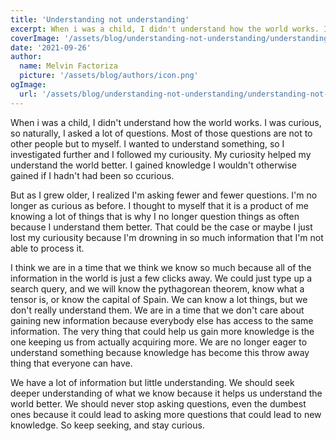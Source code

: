 ```yaml
---
title: 'Understanding not understanding'
excerpt: When i was a child, I didn't understand how the world works. I was curious, so naturally, I asked a lot of questions. Most of those questions are not to other people but to myself.
coverImage: '/assets/blog/understanding-not-understanding/understanding-not-understanding.jpg'
date: '2021-09-26'
author:
  name: Melvin Factoriza
  picture: '/assets/blog/authors/icon.png'
ogImage:
  url: '/assets/blog/understanding-not-understanding/understanding-not-understanding.jpg'
---
```


When i was a child, I didn't understand how the world works. I was curious, so naturally, I asked a lot of questions. Most of those questions are not to other people but to myself. I wanted to understand something, so I investigated further and I followed my curiousity. My curiosity helped my understand the world better. I gained knowledge I wouldn't otherwise gained if I hadn't had been so ccurious. 

But as I grew older, I realized I'm asking fewer and fewer questions. I'm no longer as curious as before. I thought to myself that it is a product of me knowing a lot of things that is why I no longer question things as often because I understand them better. That could be the case or maybe I just lost my curiousity because I'm drowning in so much information that I'm not able to process it. 

I think we are in a time that we think we know so much because all of the information in the world is just a few clicks away. We could just type up a search query, and we will know the pythagorean theorem, know what a tensor is, or know the capital of Spain. We can know a lot things, but we don't really understand them. We are in a time that we don't care about gaining new information because everybody else has access to the same information. The very thing that could help us gain more knowledge is the one keeping us from actually acquiring more. We are no longer eager to understand something because knowledge has become this throw away thing that everyone can have.

We have a lot of information but little understanding. We should seek deeper understanding of what we know because it helps us understand the world better. We should never stop asking questions, even the dumbest ones because it could lead to asking more questions that could lead to new knowledge. So keep seeking, and stay curious. 